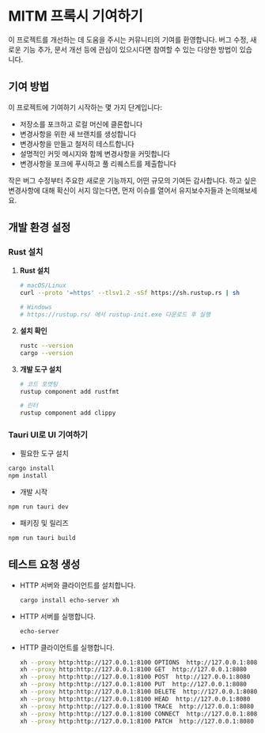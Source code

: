 # MITM 프록시 기여하기

이 프로젝트를 개선하는 데 도움을 주시는 커뮤니티의 기여를 환영합니다. 버그 수정, 새로운 기능 추가, 문서 개선 등에 관심이 있으시다면 참여할 수 있는 다양한 방법이 있습니다.

## 기여 방법
이 프로젝트에 기여하기 시작하는 몇 가지 단계입니다:

* 저장소를 포크하고 로컬 머신에 클론합니다
* 변경사항을 위한 새 브랜치를 생성합니다
* 변경사항을 만들고 철저히 테스트합니다
* 설명적인 커밋 메시지와 함께 변경사항을 커밋합니다
* 변경사항을 포크에 푸시하고 풀 리퀘스트를 제출합니다

작은 버그 수정부터 주요한 새로운 기능까지, 어떤 규모의 기여든 감사합니다. 하고 싶은 변경사항에 대해 확신이 서지 않는다면, 먼저 이슈를 열어서 유지보수자들과 논의해보세요.

## 개발 환경 설정

### Rust 설치

1. **Rust 설치**
   ```bash
   # macOS/Linux
   curl --proto '=https' --tlsv1.2 -sSf https://sh.rustup.rs | sh
   
   # Windows
   # https://rustup.rs/ 에서 rustup-init.exe 다운로드 후 실행
   ```

2. **설치 확인**
   ```bash
   rustc --version
   cargo --version
   ```

3. **개발 도구 설치**
   ```bash
   # 코드 포맷팅
   rustup component add rustfmt
   
   # 린터
   rustup component add clippy
   ```

### Tauri UI로 UI 기여하기

- 필요한 도구 설치
```bash
cargo install
npm install

```

- 개발 시작
```bash
npm run tauri dev
```

- 패키징 및 릴리즈
```bash
npm run tauri build
```


## 테스트 요청 생성

* HTTP 서버와 클라이언트를 설치합니다.
  ```bash
  cargo install echo-server xh
  ```
* HTTP 서버를 실행합니다.
  ```bash
  echo-server
  ```
* HTTP 클라이언트를 실행합니다.
  ```bash
  xh --proxy http:http://127.0.0.1:8100 OPTIONS  http://127.0.0.1:8080
  xh --proxy http:http://127.0.0.1:8100 GET  http://127.0.0.1:8080
  xh --proxy http:http://127.0.0.1:8100 POST  http://127.0.0.1:8080
  xh --proxy http:http://127.0.0.1:8100 PUT  http://127.0.0.1:8080
  xh --proxy http:http://127.0.0.1:8100 DELETE  http://127.0.0.1:8080
  xh --proxy http:http://127.0.0.1:8100 HEAD  http://127.0.0.1:8080
  xh --proxy http:http://127.0.0.1:8100 TRACE  http://127.0.0.1:8080
  xh --proxy http:http://127.0.0.1:8100 CONNECT  http://127.0.0.1:8080
  xh --proxy http:http://127.0.0.1:8100 PATCH  http://127.0.0.1:8080
  ```
